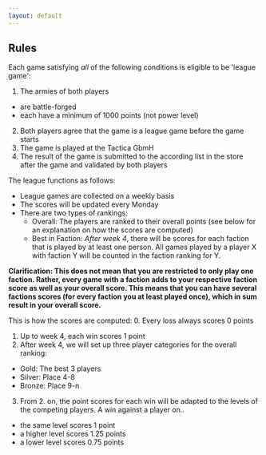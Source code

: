```yaml
---
layout: default
---
```


<h2 class='post-header'>Rules</h2>

Each game satisfying *all* of the following conditions is eligible to be 'league game':

1. The armies of both players
  * are battle-forged
  * each have a minimum of 1000 points (not power level)
2. Both players agree that the game is a league game before the game starts
3. The game is played at the Tactica GbmH
4. The result of the game is submitted to the according list in the store after the game and validated by both players

The league functions as follows:

+ League games are collected on a weekly basis
+ The scores will be updated every Monday
+ There are two types of rankings:
  * Overall: The players are ranked to their overall points (see below for an explanation on how the scores are computed)
  * Best in Faction: *After week 4*, there will be scores for each faction that is played by at least one person.
  All games played by a player X with faction Y will be counted in the faction ranking for Y.

**Clarification: This does not mean that you are restricted to only play one faction. Rather, every game with a faction adds to your respective faction score as well as your overall score. This means that you can have several factions scores (for every faction you at least played once), which in sum result in your overall score.**

This is how the scores are computed:
0. Every loss always scores 0 points
1. Up to week 4, each win scores 1 point
2. After week 4, we will set up three player categories for the overall ranking:
  + Gold: The best 3 players
  + Silver: Place 4-8
  + Bronze: Place 9-n
3. From 2. on, the point scores for each win will be adapted to the levels of the competing players. A win against a player on..
  + the same level scores 1 point
  + a higher level scores 1.25 points
  + a lower level scores 0.75 points
